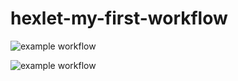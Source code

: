 # hexlet-my-first-workflow

![example workflow](https://github.com/animob/hexlet-my-first-workflow/actions/workflows/github-actions-demo.yml/badge.svg)

![example workflow](https://github.com/animob/hexlet-my-first-workflow/actions/workflows/github-actions-hello-world.yml/badge.svg)
